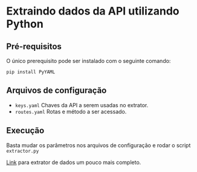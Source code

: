 # Extraindo dados da API utilizando Python

## Pré-requisitos
O único prerequisito pode ser instalado com o seguinte comando:
```
pip install PyYAML
```

## Arquivos de configuração
* `keys.yaml`
    Chaves da API a serem usadas no extrator.
* `routes.yaml`
    Rotas e método a ser acessado.

## Execução
Basta mudar os parâmetros nos arquivos de configuração e rodar o script `extractor.py`


[Link](https://github.com/iepsenn/omie-extractor) para extrator de dados um pouco mais completo.
